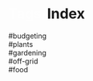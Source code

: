 # <span style='color:#FFFFFF80'>Tags/</span><b>Index</b>
#budgeting \
#plants \
#gardening \
#off-grid \
#food

